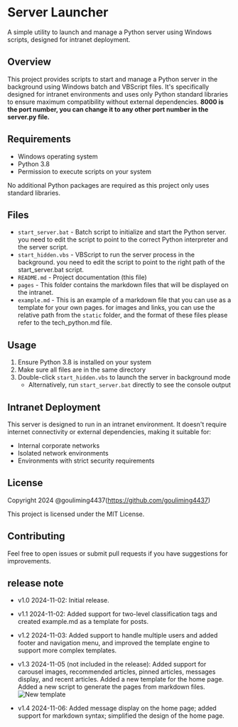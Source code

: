 # Server Launcher

A simple utility to launch and manage a Python server using Windows scripts, designed for intranet deployment.

## Overview

This project provides scripts to start and manage a Python server in the background using Windows batch and VBScript files. It's specifically designed for intranet environments and uses only Python standard libraries to ensure maximum compatibility without external dependencies. **8000 is the port number, you can change it to any other port number in the server.py file.**

## Requirements

- Windows operating system
- Python 3.8
- Permission to execute scripts on your system

No additional Python packages are required as this project only uses standard libraries.

## Files

- `start_server.bat` - Batch script to initialize and start the Python server. you need to edit the script to point to the correct Python interpreter and the server script.
- `start_hidden.vbs` - VBScript to run the server process in the background. you need to edit the script to point to the right path of the start_server.bat script.
- `README.md` - Project documentation (this file)
- `pages` - This folder contains the markdown files that will be displayed on the intranet.
- `example.md` - This is an example of a markdown file that you can use as a template for your own pages. for images and links, you can use the relative path from the `static` folder, and the format of these files please refer to the tech_python.md file.

## Usage

1. Ensure Python 3.8 is installed on your system
2. Make sure all files are in the same directory
3. Double-click `start_hidden.vbs` to launch the server in background mode
   - Alternatively, run `start_server.bat` directly to see the console output

## Intranet Deployment

This server is designed to run in an intranet environment. It doesn't require internet connectivity or external dependencies, making it suitable for:
- Internal corporate networks
- Isolated network environments
- Environments with strict security requirements

## License

Copyright 2024 @gouliming4437(https://github.com/gouliming4437)

This project is licensed under the MIT License.

## Contributing

Feel free to open issues or submit pull requests if you have suggestions for improvements.

## release note

- v1.0 2024-11-02: Initial release.

- v1.1 2024-11-02: Added support for two-level classification tags and created example.md as a template for posts.

- v1.2 2024-11-03: Added support to handle multiple users and added footer and navigation menu, and improved the template engine to support more complex templates.

- v1.3 2024-11-05 (not included in the release): Added support for carousel images, recommended articles, pinned articles, messages display, and recent articles. Added a new template for the home page. Added a new script to generate the pages from markdown files.
![New template](https://github.com/gouliming4437/omssurgeon/blob/website/website/New%20template.png)

- v1.4 2024-11-06: Added message display on the home page; added support for markdown syntax; simplified the design of the home page.